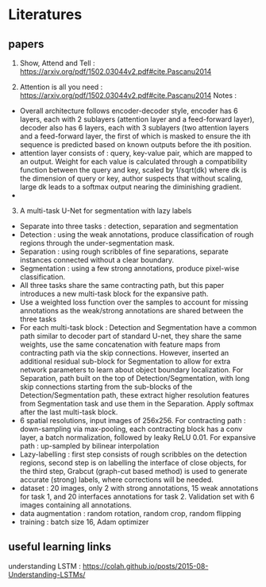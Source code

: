 # Literatures

## papers
1. Show, Attend and Tell : https://arxiv.org/pdf/1502.03044v2.pdf#cite.Pascanu2014

2. Attention is all you need : https://arxiv.org/pdf/1502.03044v2.pdf#cite.Pascanu2014
Notes : 
- Overall architecture follows encoder-decoder style, encoder has 6 layers, each with 2 sublayers (attention layer and a feed-forward layer), decoder also has 6 layers, each with 3 sublayers (two attention layers and a feed-forward layer, the first of which is masked to ensure the ith sequence is predicted based on known outputs before the ith position.
- attention layer consists of : query, key-value pair, which are mapped to an output. Weight for each value is calculated through a compatibility function between the query and key, scaled by 1/sqrt(dk) where dk is the dimension of query or key, author suspects that without scaling, large dk leads to a softmax output nearing the diminishing gradient.
-

3. A multi-task U-Net for segmentation with lazy labels
- Separate into three tasks : detection, separation and segmentation
- Detection : using the weak annotations, produce classification of rough regions through the under-segmentation mask.
- Separation : using rough scribbles of fine separations, separate instances connected without a clear boundary.
- Segmentation : using a few strong annotations, produce pixel-wise classification.
- All three tasks share the same contracting path, but this paper introduces a new multi-task block for the expansive path.
- Use a weighted loss function over the samples to account for missing annotations as the weak/strong annotations are shared between the three tasks
- For each multi-task block : Detection and Segmentation have a common path similar to decoder part of standard U-net, they share the same weights, use the same concatenation with feature maps from contracting path via the skip connections. However, inserted an additional residual sub-block for Segmentation to allow for extra network parameters to learn about object boundary localization. For Separation, path built on the top of Detection/Segmentation, with long skip connections starting from the sub-blocks of the Detection/Segmentation path, these extract higher resolution features from Segmentation task and use them in the Separation. Apply softmax after the last multi-task block.
- 6 spatial resolutions, input images of 256x256. For contracting path : down-sampling via max-pooling, each contracting block has a conv layer, a batch normalization, followed by leaky ReLU 0.01. For expansive path : up-sampled by bilinear interpolation
- Lazy-labelling : first step consists of rough scribbles on the detection regions, second step is on labelling the interface of close objects, for the third step, Grabcut (graph-cut based method) is used to generate accurate (strong) labels, where corrections will be needed.
- dataset : 20 images, only 2 with strong annotations, 15 weak annotations for task 1, and 20 interfaces annotations for task 2. Validation set with 6 images containing all annotations.
- data augmentation : random rotation, random crop, random flipping
- training : batch size 16, Adam optimizer

## useful learning links
understanding LSTM : https://colah.github.io/posts/2015-08-Understanding-LSTMs/
